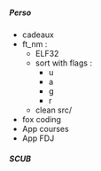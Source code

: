 ##### Perso
- cadeaux
- ft_nm :
	- ELF32
	- sort with flags :
		- u
		- a
		- g
		- r
	- clean src/
- fox coding
- App courses
- App FDJ


##### SCUB
